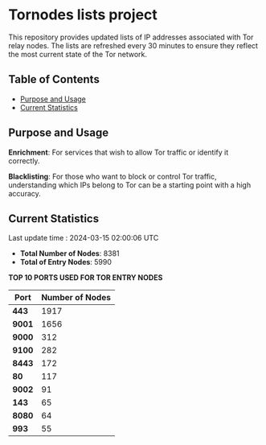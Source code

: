 # Tornodes lists project

This repository provides updated lists of IP addresses associated with Tor relay nodes. The lists are refreshed every 30 minutes to ensure they reflect the most current state of the Tor network.

## Table of Contents

- [Purpose and Usage](#purpose-and-usage)
- [Current Statistics](#current-statistics)


## Purpose and Usage

**Enrichment**: For services that wish to allow Tor traffic or identify it correctly.

**Blacklisting**: For those who want to block or control Tor traffic, understanding which IPs belong to Tor can be a starting point with a high accuracy.

## Current Statistics

Last update time : 2024-03-15 02:00:06 UTC

- **Total Number of Nodes**: 8381
- **Total of Entry Nodes**: 5990

**TOP 10 PORTS USED FOR TOR ENTRY NODES**

| **Port** | **Number of Nodes** |
|------|-----------------|
| **443**   | 1917  |
| **9001**   | 1656  |
| **9000**   | 312  |
| **9100**   | 282  |
| **8443**   | 172  |
| **80**   | 117  |
| **9002**   | 91  |
| **143**   | 65  |
| **8080**   | 64  |
| **993**   | 55  |


